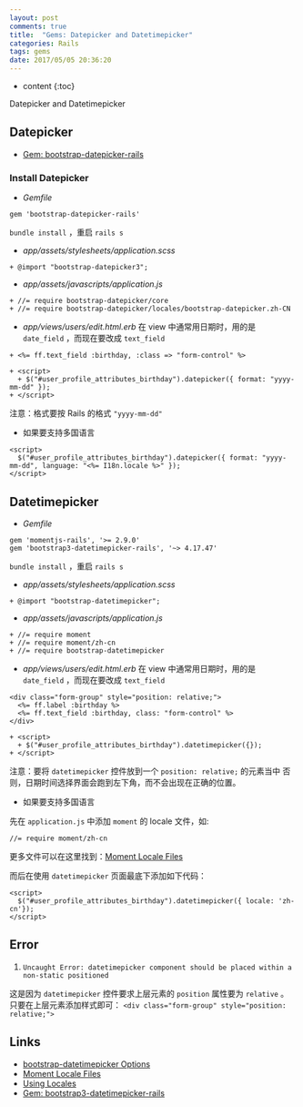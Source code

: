 ```yaml
---
layout: post
comments: true
title:  "Gems: Datepicker and Datetimepicker"
categories: Rails
tags: gems
date: 2017/05/05 20:36:20
---
```


* content
{:toc}

Datepicker and Datetimepicker



## Datepicker

* [Gem: bootstrap-datepicker-rails](https://github.com/Nerian/bootstrap-datepicker-rails)

### Install Datepicker

* *Gemfile*

`gem 'bootstrap-datepicker-rails'`

`bundle install` ，重启 `rails s`

* *app/assets/stylesheets/application.scss*

`+ @import "bootstrap-datepicker3";`

* *app/assets/javascripts/application.js*

```
+ //= require bootstrap-datepicker/core
+ //= require bootstrap-datepicker/locales/bootstrap-datepicker.zh-CN
```

* *app/views/users/edit.html.erb*
在 view 中通常用日期时，用的是 `date_field` ，而现在要改成 `text_field`

```
+ <%= ff.text_field :birthday, :class => "form-control" %>

+ <script>
  + $("#user_profile_attributes_birthday").datepicker({ format: "yyyy-mm-dd" });
+ </script>
```

注意：格式要按 Rails 的格式 `"yyyy-mm-dd"`

* 如果要支持多国语言

```
<script>
  $("#user_profile_attributes_birthday").datepicker({ format: "yyyy-mm-dd", language: "<%= I18n.locale %>" });
</script>

```

## Datetimepicker

* *Gemfile*

```
gem 'momentjs-rails', '>= 2.9.0'
gem 'bootstrap3-datetimepicker-rails', '~> 4.17.47'
```

`bundle install` ，重启 `rails s`

* *app/assets/stylesheets/application.scss*

`+ @import "bootstrap-datetimepicker";`

* *app/assets/javascripts/application.js*

```
+ //= require moment
+ //= require moment/zh-cn
+ //= require bootstrap-datetimepicker
```

* *app/views/users/edit.html.erb*
在 view 中通常用日期时，用的是 `date_field` ，而现在要改成 `text_field`

```
<div class="form-group" style="position: relative;">
  <%= ff.label :birthday %>
  <%= ff.text_field :birthday, class: "form-control" %>
</div>

+ <script>
  + $("#user_profile_attributes_birthday").datetimepicker({});
+ </script>
```

注意：要将 `datetimepicker` 控件放到一个 `position: relative;` 的元素当中
否则，日期时间选择界面会跑到左下角，而不会出现在正确的位置。

* 如果要支持多国语言

先在 `application.js` 中添加 `moment` 的 locale 文件，如:

`//= require moment/zh-cn`

更多文件可以在这里找到：[Moment Locale Files](https://github.com/moment/moment/tree/develop/locale)

而后在使用 `datetimepicker` 页面最底下添加如下代码：

```
<script>
  $("#user_profile_attributes_birthday").datetimepicker({ locale: 'zh-cn'});
</script>

```


## Error

1. `Uncaught Error: datetimepicker component should be placed within a non-static positioned`

这是因为 `datetimepicker` 控件要求上层元素的 `position` 属性要为 `relative` 。
只要在上层元素添加样式即可： `<div class="form-group" style="position: relative;">`


## Links

* [bootstrap-datetimepicker Options](https://eonasdan.github.io/bootstrap-datetimepicker/Options/#options)
* [Moment Locale Files](https://github.com/moment/moment/tree/develop/locale)
* [Using Locales](http://eonasdan.github.io/bootstrap-datetimepicker/#using-locales)
* [Gem: bootstrap3-datetimepicker-rails](https://github.com/TrevorS/bootstrap3-datetimepicker-rails)
